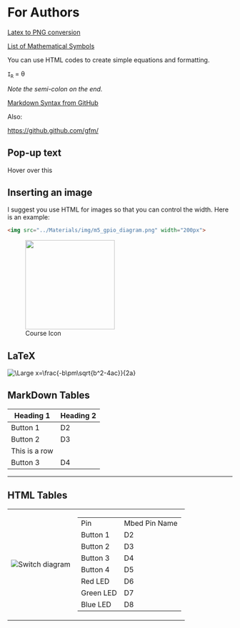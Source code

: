 
# For Authors

[Latex to PNG conversion](http://www.latex2png.com/)

[List of Mathematical Symbols](https://en.wikipedia.org/wiki/List_of_mathematical_symbols)

You can use HTML codes to create simple equations and formatting.

`I`<sub>`R`</sub> = &theta;

_Note the semi-colon on the end._

[Markdown Syntax from GitHub](https://guides.github.com/features/mastering-markdown/)

Also:

https://github.github.com/gfm/

## Pop-up text
<p title="Hello World">Hover over this</p>

## Inserting an image
I suggest you use HTML for images so that you can control the width. Here is an example:

```HTML
<img src="../Materials/img/m5_gpio_diagram.png" width="200px">
```

<figure>
<img src="../Materials/img/m5_gpio_diagram.png" width="200px">
<figcaption>Course Icon</figcaption>
</figure>

## LaTeX

<img src="https://latex.codecogs.com/svg.latex?\Large&space;x=\frac{-b\pm\sqrt{b^2-4ac}}{2a}" title="\Large x=\frac{-b\pm\sqrt{b^2-4ac}}{2a}" />


## MarkDown Tables

| Heading 1 | Heading 2 |
| - | - |
| Button 1 | D2 |
| Button 2 | D3 |
| This is a row |
| Button 3| D4 |

---


## HTML Tables

<table>
<tbody>
  <tr>
    <td><img src="../Materials/img/m5_gpio_diagram.png" alt="Switch diagram"></td>
    <td>
<table>
<tbody>
  <tr>
    <td>Pin</td>
    <td>Mbed Pin Name</td>
  </tr>
  <tr>
    <td>Button 1</td>
    <td>D2</td>
  </tr>
  <tr>
    <td>Button 2</td>
    <td>D3</td>
  </tr>
  <tr>
    <td>Button 3</td>
    <td>D4</td>
  </tr>
  <tr>
    <td>Button 4</td>
    <td>D5</td>
  </tr>
  <tr>
    <td>Red LED</td>
    <td>D6</td>
  </tr>
  <tr>
    <td>Green LED</td>
    <td>D7</td>
  </tr>
  <tr>
    <td>Blue LED</td>
    <td>D8</td>
  </tr>
</tbody>
</table> </td>
  </tr>
</tbody>
</table>